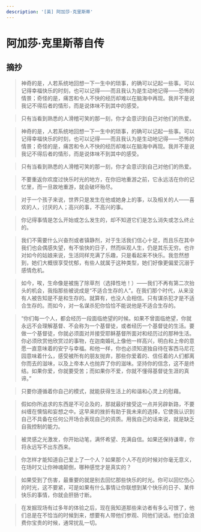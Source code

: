 ```yaml
---
description: '[英] 阿加莎·克里斯蒂'
---
```


# 阿加莎·克里斯蒂自传

## 摘抄

> 神奇的是，人若系统地回想一下一生中的琐事，的确可以记起一些事。可以记得幸福快乐的时刻，也可以记得——而且我认为是生动地记得——恐怖的情景；奇怪的是，痛苦和令人不快的经历却难以在脑海中再现。我并不是说我记不得后者的情形，而是说体味不到其中的感受。

> 只有当看到熟悉的人滑稽可笑的那一刻，你才会意识到自己对他们的热爱。

> 神奇的是，人若系统地回想一下一生中的琐事，的确可以记起一些事。可以记得幸福快乐的时刻，也可以记得——而且我认为是生动地记得——恐怖的情景；奇怪的是，痛苦和令人不快的经历却难以在脑海中再现。我并不是说我记不得后者的情形，而是说体味不到其中的感受。

> 只有当看到熟悉的人滑稽可笑的那一刻，你才会意识到自己对他们的热爱。

> 不要重返你欢度过快乐时光的地方，在你旧地重游之前，它永远活在你的记忆里，而一旦故地重游，就会破坏殆尽。

> 对于一个孩子来说，世界只是发生在他或她身上的事，以及相关的人——喜欢的人，讨厌的人；高兴的事，不高兴的事。

> 你记得事情是怎么开始或怎么发生的，却不知道它们是怎么消失或怎么终止的。

> 我们不需要什么兴奋剂或者镇静剂，对于生活我们信心十足，而且乐在其中我们也会偶感失望，有不愉快的日子，然而纵观人生，仍是其乐无穷。也许对如今的姑娘来说，生活同样充满了乐趣，只是看起来不快乐。我忽然想到，她们大概很享受忧郁，有些人就属于这种类型，她们好像更偏爱沉溺于感情危机。

> 如今，唉，生命像是被施了除草剂（选择性地！）——我们不再有第二次抬头的机会，我指那些被说成是“不适合生存的人”。在我们那个时代，从来没有人被告知是不是和生存的。就算有，也没人会相信。只有谋杀犯才是不适合生存的。而如今，对一名谋杀犯你恰恰不能说他是不适合生存的。

> “你们每一个人，都会经历一段面临绝望的时候。如果不曾面临绝望，你就永远不会理解基督、不会称为一个基督徒，或者经历一个基督徒的生活。要做一个基督徒，你就必须面对并接受耶稣基督所面对和经历过的那种生活。你必须欣赏他欣赏过的事物，在迦南婚礼上像他一样高兴，明白和上帝的意愿一直意味着的安宁与幸福。和他一样，你也必须知道独自待在客西马尼花园意味着什么，感受被所有的朋友抛弃，那些你爱着的、信任着的人们都离你而去的滋味，以及上帝本人也抛弃了你的滋味。坚持你的信念，这不是终结。如果你爱，你就要受苦；而如果你不爱，你就不懂得基督徒生涯的真谛。”

> 只要你遵循着你自己的模式，就能获得生活上的和谐和心灵上的慰藉。

> 假如你所追求的东西是不可企及的，那就最好接受这一点并另辟新路，不要纠缠在懊恼和妄想之中。这早来的挫折有助于我未来的选择，它使我认识到自己不具备在任何公开场合表现自己的资质。用我自己的话来说，就是缺乏自我控制的能力。

> 被灵感之光激发，你开始动笔，满怀希望、充满自信。如果还保持谦卑，你将永远写不出东西来。

> 你怎样才能知道自己爱上了一个人？如果那个人不在的时候对你毫无意义，在场时又让你神魂颠倒，哪种感觉才是真实的？

> 如果受到了伤害，最重要的就是别去回忆那些快乐的时光。你可以回忆伤心的时光，这不要紧，可是如果有什么事情让你联想到某个快乐的日子、某件快乐的事情，你就会肝肠寸断。

> 在发掘现场有过多年的体验之后，现在我知道那些来访者有多么可恨了，他们总是在不恰当的时候到来，想要有人带他们参观、同他们说话。他们会浪费你宝贵的时候，通常扰乱一切。

